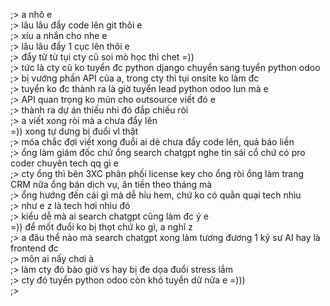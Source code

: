 ;> a nhô e<br>
;> lâu lâu đẩy code lên git thôi e<br>
;> xíu a nhắn cho nhe e<br>
;> lâu lâu đẩy 1 cục lên thôi e<br>
;> đẩy từ từ tụi cty cũ soi mò học thì chet =))<br>
;> tức là cty cũ ko tuyển đc python django chuyển sang tuyển python odoo<br>
;> bị vướng phần API của a, trong cty thì tụi onsite ko làm đc<br>
;> tuyển ko đc thành ra là giờ tuyển lead python odoo lun mà e<br>
;> API quan trọng ko mún cho outsource viết đó e<br>
;> thành ra dự án thiếu nhi đó đắp chiếu ròi<br>
;> a viết xong ròi mà a chưa đẩy lên<br>
=)) xong tự dưng bị đuổi vl thật<br>
;> móa chắc đợi viết xong đuổi ai dè chưa đẩy code lên, quả báo liền<br>
;> ổng làm giám đốc chứ ổng search chatgpt nghe tin sái cổ chứ có pro coder chuyên tech qq gì e<br>
;> cty ổng thì bên 3XC phân phối license key cho ổng ròi ổng làm trang CRM nữa ổng bán dịch vụ, ăn tiền theo tháng mà<br>
;> ổng hướng đến cái gì mà dễ hỉu hem, chứ ko có quằn quại tech nhìu<br>
;> như e z là tech hơi nhìu đó<br>
;> kiểu dễ mà ai search chatgpt cũng làm đc ý e<br>
=)) để mốt đuổi ko bị thọt chứ ko gì, a nghĩ z<br>
;> a đâu thể nào mà search chatgpt xong làm tương đương 1 kỹ sư AI hay là frontend đc<br>
;> môn ai nấy chơi à<br>
;> làm cty đó bào giờ vs hay bị đe dọa đuổi stress lắm<br>
;> cty đó tuyển python odoo còn khó tuyển dữ nửa e =)))<br>
;> 
